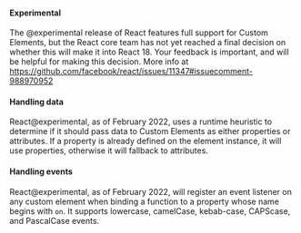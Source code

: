 <h4 id="react-experimental-overview">Experimental</h4>

The @experimental release of React features full support for Custom Elements, but the React core team has not yet reached a final decision on whether this will make it into React 18. Your feedback is important, and will be helpful for making this decision. More info at https://github.com/facebook/react/issues/11347#issuecomment-988970952

<h4 id="react-experimental-handling-data">Handling data</h4>

React@experimental, as of February 2022, uses a runtime heuristic to determine if it should pass data to Custom Elements as either properties or attributes. If a property is already defined on the element instance, it will use properties, otherwise it will fallback to attributes.

<h4 id="react-experimental-handling-events">Handling events</h4>

React@experimental, as of February 2022, will register an event listener on any custom element when binding a function to a property whose name begins with <code>on</code>. It supports lowercase, camelCase, kebab-case, CAPScase, and PascalCase events.

